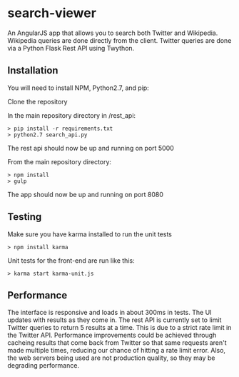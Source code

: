 # search-viewer

An AngularJS app that allows you to search both Twitter and Wikipedia.  Wikipedia queries are done directly from the client.  Twitter queries are done via a Python Flask Rest API using Twython.


## Installation
You will need to install NPM, Python2.7, and pip:

Clone the repository

In the main repository directory in /rest_api:
```
> pip install -r requirements.txt
> python2.7 search_api.py
```
The rest api should now be up and running on port 5000

From the main repository directory:
```
> npm install
> gulp
```
The app should now be up and running on port 8080


## Testing
Make sure you have karma installed to run the unit tests
```
> npm install karma
```

Unit tests for the front-end are run like this:
```
> karma start karma-unit.js
```



## Performance
The interface is responsive and loads in about 300ms in tests.  The UI updates with results as they come in.
The rest API is currently set to limit Twitter queries to return 5 results at a time.  This is due to a strict rate limit in the Twitter API.  Performance improvements could be achieved through cacheing results that come back from Twitter so that same requests aren't made multiple times, reducing our chance of hitting a rate limit error.
Also, the web servers being used are not production quality, so they may be degrading performance.
